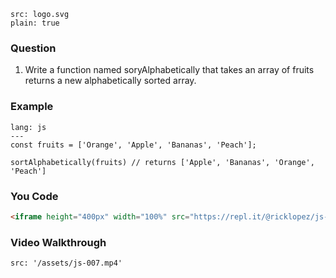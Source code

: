```image
src: logo.svg
plain: true
```
### Question
1. Write a function named soryAlphabetically that takes an array of fruits returns a new alphabetically sorted array.

### Example
```code
lang: js
---
const fruits = ['Orange', 'Apple', 'Bananas', 'Peach'];
 
sortAlphabetically(fruits) // returns ['Apple', 'Bananas', 'Orange', 'Peach']
```
### You Code
```html
<iframe height="400px" width="100%" src="https://repl.it/@ricklopez/js-exercise-7?lite=true" scrolling="no" frameborder="no" allowtransparency="true" allowfullscreen="true" sandbox="allow-forms allow-pointer-lock allow-popups allow-same-origin allow-scripts allow-modals"></iframe>
```
### Video Walkthrough
```video
src: '/assets/js-007.mp4'
```